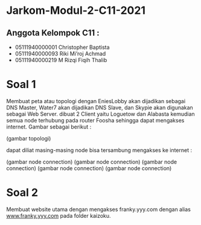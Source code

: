 # Jarkom-Modul-2-C11-2021

## Anggota Kelompok C11 : <br>
- 05111940000001 Christopher Baptista
- 05111940000093 Riki Mi’roj Achmad
- 05111940000219 M Rizqi Fiqih Thalib

# Soal 1 <br>
Membuat peta atau topologi dengan EniesLobby akan dijadikan sebagai DNS Master, Water7 akan dijadikan DNS Slave, dan Skypie akan digunakan sebagai Web Server. dibuat 2 Client yaitu Loguetow dan Alabasta kemudian semua node terhubung pada router Foosha sehingga dapat mengakses internet. Gambar sebagai berikut : <br>

(gambar topologi)

dapat diliat masing-masing node bisa tersambung mengakses ke internet :

(gambar node connection)
(gambar node connection)
(gambar node connection)
(gambar node connection)
(gambar node connection)

# Soal 2 <br>
Membuat website utama dengan mengakses franky.yyy.com dengan alias www.franky.yyy.com pada folder kaizoku.
